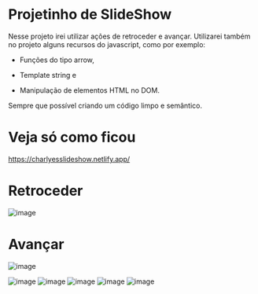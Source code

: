 # Projetinho de SlideShow

Nesse projeto irei utilizar ações de retroceder e avançar.
 Utilizarei também no projeto alguns recursos do javascript, como por exemplo:
  + Funções do tipo arrow, 
  - Template string e
  + Manipulação de elementos HTML no DOM. 
  
  Sempre que possível criando um código limpo e semântico.
  #
  # Veja só como ficou
  https://charlyesslideshow.netlify.app/
  
  # Retroceder 
  
![image](https://user-images.githubusercontent.com/98665329/221951477-86ff9667-6072-4d57-b87e-f354a922ddb9.png)

  # Avançar 
![image](https://user-images.githubusercontent.com/98665329/221951668-1146985e-1269-401f-9699-afdc2ae6b803.png)

  

![image](https://user-images.githubusercontent.com/98665329/221951088-56e46d7b-a67f-4c5e-9dd1-1e2143de592b.png)
![image](https://user-images.githubusercontent.com/98665329/221952178-6088c2b5-01bc-47ad-8f89-4f96fe71c011.png)
![image](https://user-images.githubusercontent.com/98665329/221952254-8180b0e1-e783-485e-a1a1-5c0c5537c02c.png)
![image](https://user-images.githubusercontent.com/98665329/221952320-9342a3ae-c13c-4058-830e-91bdc63715ea.png)
![image](https://user-images.githubusercontent.com/98665329/221952438-f832cd29-60f9-4cde-8ec1-4b92366c751c.png)

 #
